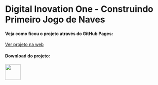 # Digital Inovation One - Construindo Primeiro Jogo de Naves

#### Veja como ficou o projeto através do GitHub Pages: <br/>
<a href="https://brunorodsilva.github.io/construindo-primeiro-jogo-de-naves/" target="_blank" rel="noopener noreferrer">Ver projeto na web</a> </br>

#### Download do projeto: <br/>
<a href="https://github.com/brunorodsilva/construindo-primeiro-jogo-de-naves/archive/refs/heads/main.zip"><img src="https://i.imgur.com/lgr58uU.png" width="50px"></a>

